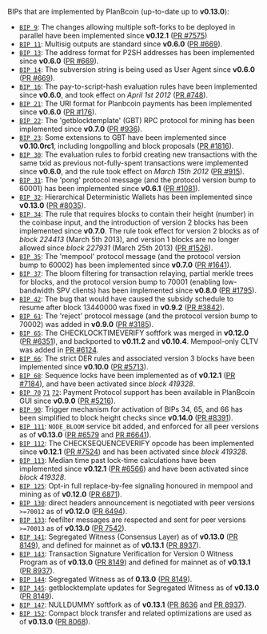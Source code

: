 BIPs that are implemented by PlanBcoin (up-to-date up to **v0.13.0**):

* [`BIP 9`](https://github.com/planbcoin/bips/blob/master/bip-0009.mediawiki): The changes allowing multiple soft-forks to be deployed in parallel have been implemented since **v0.12.1**  ([PR #7575](https://github.com/planbcoin/planbcoin/pull/7575))
* [`BIP 11`](https://github.com/planbcoin/bips/blob/master/bip-0011.mediawiki): Multisig outputs are standard since **v0.6.0** ([PR #669](https://github.com/planbcoin/planbcoin/pull/669)).
* [`BIP 13`](https://github.com/planbcoin/bips/blob/master/bip-0013.mediawiki): The address format for P2SH addresses has been implemented since **v0.6.0** ([PR #669](https://github.com/planbcoin/planbcoin/pull/669)).
* [`BIP 14`](https://github.com/planbcoin/bips/blob/master/bip-0014.mediawiki): The subversion string is being used as User Agent since **v0.6.0** ([PR #669](https://github.com/planbcoin/planbcoin/pull/669)).
* [`BIP 16`](https://github.com/planbcoin/bips/blob/master/bip-0016.mediawiki): The pay-to-script-hash evaluation rules have been implemented since **v0.6.0**, and took effect on *April 1st 2012* ([PR #748](https://github.com/planbcoin/planbcoin/pull/748)).
* [`BIP 21`](https://github.com/planbcoin/bips/blob/master/bip-0021.mediawiki): The URI format for Planbcoin payments has been implemented since **v0.6.0** ([PR #176](https://github.com/planbcoin/planbcoin/pull/176)).
* [`BIP 22`](https://github.com/planbcoin/bips/blob/master/bip-0022.mediawiki): The 'getblocktemplate' (GBT) RPC protocol for mining has been implemented since **v0.7.0** ([PR #936](https://github.com/planbcoin/planbcoin/pull/936)).
* [`BIP 23`](https://github.com/planbcoin/bips/blob/master/bip-0023.mediawiki): Some extensions to GBT have been implemented since **v0.10.0rc1**, including longpolling and block proposals ([PR #1816](https://github.com/planbcoin/planbcoin/pull/1816)).
* [`BIP 30`](https://github.com/planbcoin/bips/blob/master/bip-0030.mediawiki): The evaluation rules to forbid creating new transactions with the same txid as previous not-fully-spent transactions were implemented since **v0.6.0**, and the rule took effect on *March 15th 2012* ([PR #915](https://github.com/planbcoin/planbcoin/pull/915)).
* [`BIP 31`](https://github.com/planbcoin/bips/blob/master/bip-0031.mediawiki): The 'pong' protocol message (and the protocol version bump to 60001) has been implemented since **v0.6.1** ([PR #1081](https://github.com/planbcoin/planbcoin/pull/1081)).
* [`BIP 32`](https://github.com/planbcoin/bips/blob/master/bip-0032.mediawiki): Hierarchical Deterministic Wallets has been implemented since **v0.13.0** ([PR #8035](https://github.com/planbcoin/planbcoin/pull/8035)).
* [`BIP 34`](https://github.com/planbcoin/bips/blob/master/bip-0034.mediawiki): The rule that requires blocks to contain their height (number) in the coinbase input, and the introduction of version 2 blocks has been implemented since **v0.7.0**. The rule took effect for version 2 blocks as of *block 224413* (March 5th 2013), and version 1 blocks are no longer allowed since *block 227931* (March 25th 2013) ([PR #1526](https://github.com/planbcoin/planbcoin/pull/1526)).
* [`BIP 35`](https://github.com/planbcoin/bips/blob/master/bip-0035.mediawiki): The 'mempool' protocol message (and the protocol version bump to 60002) has been implemented since **v0.7.0** ([PR #1641](https://github.com/planbcoin/planbcoin/pull/1641)).
* [`BIP 37`](https://github.com/planbcoin/bips/blob/master/bip-0037.mediawiki): The bloom filtering for transaction relaying, partial merkle trees for blocks, and the protocol version bump to 70001 (enabling low-bandwidth SPV clients) has been implemented since **v0.8.0** ([PR #1795](https://github.com/planbcoin/planbcoin/pull/1795)).
* [`BIP 42`](https://github.com/planbcoin/bips/blob/master/bip-0042.mediawiki): The bug that would have caused the subsidy schedule to resume after block 13440000 was fixed in **v0.9.2** ([PR #3842](https://github.com/planbcoin/planbcoin/pull/3842)).
* [`BIP 61`](https://github.com/planbcoin/bips/blob/master/bip-0061.mediawiki): The 'reject' protocol message (and the protocol version bump to 70002) was added in **v0.9.0** ([PR #3185](https://github.com/planbcoin/planbcoin/pull/3185)).
* [`BIP 65`](https://github.com/planbcoin/bips/blob/master/bip-0065.mediawiki): The CHECKLOCKTIMEVERIFY softfork was merged in **v0.12.0** ([PR #6351](https://github.com/planbcoin/planbcoin/pull/6351)), and backported to **v0.11.2** and **v0.10.4**. Mempool-only CLTV was added in [PR #6124](https://github.com/planbcoin/planbcoin/pull/6124).
* [`BIP 66`](https://github.com/planbcoin/bips/blob/master/bip-0066.mediawiki): The strict DER rules and associated version 3 blocks have been implemented since **v0.10.0** ([PR #5713](https://github.com/planbcoin/planbcoin/pull/5713)).
* [`BIP 68`](https://github.com/planbcoin/bips/blob/master/bip-0068.mediawiki): Sequence locks have been implemented as of **v0.12.1**  ([PR #7184](https://github.com/planbcoin/planbcoin/pull/7184)), and have been activated since *block 419328*.
* [`BIP 70`](https://github.com/planbcoin/bips/blob/master/bip-0070.mediawiki) [`71`](https://github.com/planbcoin/bips/blob/master/bip-0071.mediawiki) [`72`](https://github.com/planbcoin/bips/blob/master/bip-0072.mediawiki): Payment Protocol support has been available in PlanBcoin GUI since **v0.9.0** ([PR #5216](https://github.com/planbcoin/planbcoin/pull/5216)).
* [`BIP 90`](https://github.com/planbcoin/bips/blob/master/bip-0090.mediawiki): Trigger mechanism for activation of BIPs 34, 65, and 66 has been simplified to block height checks since **v0.14.0** ([PR #8391](https://github.com/planbcoin/planbcoin/pull/8391)).
* [`BIP 111`](https://github.com/planbcoin/bips/blob/master/bip-0111.mediawiki): `NODE_BLOOM` service bit added, and enforced for all peer versions as of **v0.13.0** ([PR #6579](https://github.com/planbcoin/planbcoin/pull/6579) and [PR #6641](https://github.com/planbcoin/planbcoin/pull/6641)).
* [`BIP 112`](https://github.com/planbcoin/bips/blob/master/bip-0112.mediawiki): The CHECKSEQUENCEVERIFY opcode has been implemented since **v0.12.1** ([PR #7524](https://github.com/planbcoin/planbcoin/pull/7524)) and has been activated since *block 419328*.
* [`BIP 113`](https://github.com/planbcoin/bips/blob/master/bip-0113.mediawiki): Median time past lock-time calculations have been implemented since **v0.12.1** ([PR #6566](https://github.com/planbcoin/planbcoin/pull/6566)) and have been activated since *block 419328*.
* [`BIP 125`](https://github.com/planbcoin/bips/blob/master/bip-0125.mediawiki): Opt-in full replace-by-fee signaling honoured in mempool and mining as of **v0.12.0** ([PR 6871](https://github.com/planbcoin/planbcoin/pull/6871)).
* [`BIP 130`](https://github.com/planbcoin/bips/blob/master/bip-0130.mediawiki): direct headers announcement is negotiated with peer versions `>=70012` as of **v0.12.0** ([PR 6494](https://github.com/planbcoin/planbcoin/pull/6494)).
* [`BIP 133`](https://github.com/planbcoin/bips/blob/master/bip-0133.mediawiki): feefilter messages are respected and sent for peer versions `>=70013` as of **v0.13.0** ([PR 7542](https://github.com/planbcoin/planbcoin/pull/7542)).
* [`BIP 141`](https://github.com/planbcoin/bips/blob/master/bip-0141.mediawiki): Segregated Witness (Consensus Layer) as of **v0.13.0** ([PR 8149](https://github.com/planbcoin/planbcoin/pull/8149)), and defined for mainnet as of **v0.13.1** ([PR 8937](https://github.com/planbcoin/planbcoin/pull/8937)).
* [`BIP 143`](https://github.com/planbcoin/bips/blob/master/bip-0143.mediawiki): Transaction Signature Verification for Version 0 Witness Program as of **v0.13.0** ([PR 8149](https://github.com/planbcoin/planbcoin/pull/8149)) and defined for mainnet as of **v0.13.1** ([PR 8937](https://github.com/planbcoin/planbcoin/pull/8937)).
* [`BIP 144`](https://github.com/planbcoin/bips/blob/master/bip-0144.mediawiki): Segregated Witness as of **0.13.0** ([PR 8149](https://github.com/planbcoin/planbcoin/pull/8149)).
* [`BIP 145`](https://github.com/planbcoin/bips/blob/master/bip-0145.mediawiki): getblocktemplate updates for Segregated Witness as of **v0.13.0** ([PR 8149](https://github.com/planbcoin/planbcoin/pull/8149)).
* [`BIP 147`](https://github.com/planbcoin/bips/blob/master/bip-0147.mediawiki): NULLDUMMY softfork as of **v0.13.1** ([PR 8636](https://github.com/planbcoin/planbcoin/pull/8636) and [PR 8937](https://github.com/planbcoin/planbcoin/pull/8937)).
* [`BIP 152`](https://github.com/planbcoin/bips/blob/master/bip-0152.mediawiki): Compact block transfer and related optimizations are used as of **v0.13.0** ([PR 8068](https://github.com/planbcoin/planbcoin/pull/8068)).
